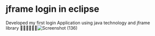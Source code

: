 # jframe login in eclipse

Developed my first login Application using java technology and jframe library 🧑‍💻🧑‍💻🔥🔥![Screenshot (136)](https://user-images.githubusercontent.com/98746402/170916744-d55fd754-0fcd-4b3e-a13d-c716971c24b3.png)
